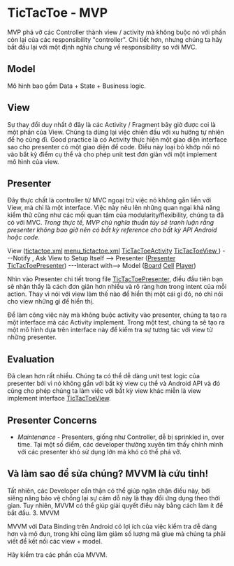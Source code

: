 # TicTacToe - MVP

MVP phá vỡ các Controller thành view / activity mà không buộc nó với phần còn lại của các responsibility "controller".
Chi tiết hơn, nhưng chúng ta hãy bắt đầu lại với một định nghĩa chung về responsibility so với MVC.

## Model

Mô hình bao gồm Data + State + Business logic.

## View

Sự thay đổi duy nhất ở đây là các Activity / Fragment bây giờ được coi là một phần của View.
Chúng ta dừng lại việc chiến đấu với xu hướng tự nhiên để họ cùng đì.
Good practice là có Activity thực hiện một giao diện interface sao cho presenter có một giao diện để code.
Điều này loại bỏ khớp nối nó vào bất kỳ điểm cụ thể và cho phép unit test đơn giản với một implement mô hình của view.

## Presenter

Đây thực chất là controller từ MVC ngoại trừ việc nó không gắn liền với View, mà chỉ là một interface.
Việc này nêu lên những quan ngại khả năng kiểm thử cũng như các mối quan tâm của modularity/flexibility, chúng ta đã có với MVC.
*Trong thực tế, MVP chủ nghĩa thuần túy sẽ tranh luận rằng presenter không bao giờ nên có bất kỳ reference cho bất kỳ API Android hoặc code.*

View ([tictactoe.xml](https://github.com/nguyenkien25/TicTacToe-MVP/blob/master/app/src/main/res/layout/tictactoe.xml) [menu_tictactoe.xml](https://github.com/nguyenkien25/TicTacToe-MVP/blob/master/app/src/main/res/menu/menu_tictactoe.xml) [TicTacToeActivity](https://github.com/nguyenkien25/TicTacToe-MVP/blob/master/app/src/main/java/com/acme/tictactoe/view/TicTacToeActivity.java) [TicTacToeView <interface>](https://github.com/nguyenkien25/TicTacToe-MVP/blob/master/app/src/main/java/com/acme/tictactoe/view/TicTacToeView.java))
---Notify , Ask View to Setup Itself --> Presenter ([Presenter <Interface>](https://github.com/nguyenkien25/TicTacToe-MVP/blob/master/app/src/main/java/com/acme/tictactoe/presenter/Presenter.java) [TicTacToePresenter](https://github.com/nguyenkien25/TicTacToe-MVP/blob/master/app/src/main/java/com/acme/tictactoe/presenter/TicTacToePresenter.java))
---Interact with--> Model ([Board](https://github.com/nguyenkien25/TicTacToe-MVP/blob/master/app/src/main/java/com/acme/tictactoe/model/Board.java) [Cell](https://github.com/nguyenkien25/TicTacToe-MVP/blob/master/app/src/main/java/com/acme/tictactoe/model/Cell.java) [Player](https://github.com/nguyenkien25/TicTacToe-MVP/blob/master/app/src/main/java/com/acme/tictactoe/model/Player.java))

Nhìn vào Presenter chi tiết trong file [TicTacToePresenter](https://github.com/nguyenkien25/TicTacToe-MVP/blob/master/app/src/main/java/com/acme/tictactoe/presenter/TicTacToePresenter.java), điều đầu tiên bạn sẽ nhận thấy là cách đơn giản hơn nhiều và rõ ràng hơn trong intent của mỗi action.
Thay vì nói với view làm thế nào để hiển thị một cái gì đó, nó chỉ nói cho view những gì để hiển thị.

Để làm công việc này mà không buộc activity vào presenter, chúng ta tạo ra một interface mà các Activity implement.
Trong một test, chúng ta sẽ tạo ra một mô hình dựa trên interface này để kiểm tra sự tương tác với view từ những presenter.

## Evaluation

Đã clean hơn rất nhiều.
Chúng ta có thể dễ dàng unit test logic của presenter bởi vì nó không gắn với bất kỳ view cụ thể và Android API và đó cũng cho phép chúng ta làm việc với bất kỳ view khác miễn là view implement interface [TicTacToeView](https://github.com/nguyenkien25/TicTacToe-MVP/blob/master/app/src/main/java/com/acme/tictactoe/view/TicTacToeView.java).

## Presenter Concerns

- *Maintenance* - Presenters, giống như Controller, dễ bị sprinkled in, over time. Tại một số điểm, các developer thường xuyên tìm thấy chính mình với các presenter khó sử dụng lớn mà khó có thể phá vỡ.

## Và làm sao để sửa chúng? MVVM là cứu tinh!

Tất nhiên, các Developer cẩn thận có thể giúp ngăn chặn điều này, bởi siêng năng bảo vệ chống lại sự cám dỗ này là thay đổi ứng dụng theo thời gian.
Tuy nhiên, MVVM có thể giúp giải quyết điều này bằng cách làm ít để bắt đầu. 3. MVVM

MVVM với Data Binding trên Android có lợi ích của việc kiểm tra dễ dàng hơn và mô đun, trong khi cũng làm giảm số lượng mã glue mà chúng ta phải viết để kết nối các view + model.

Hãy kiểm tra các phần của MVVM.
